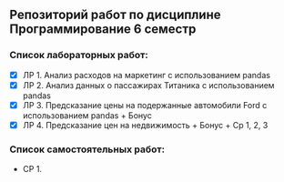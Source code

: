 ## Репозиторий работ по дисциплине Программирование 6 семестр

### Список лабораторных работ:
- [x] ЛР 1. Анализ расходов на маркетинг с использованием pandas
- [x] ЛР 2. Анализ данных о пассажирах Титаника с использованием pandas
- [x] ЛР 3. Предсказание цены на подержанные автомобили Ford с использованием pandas + Бонус
- [x] ЛР 4. Предсказание цен на недвижимость + Бонус + Ср 1, 2, 3

### Список самостоятельных работ:
- СР 1. 
